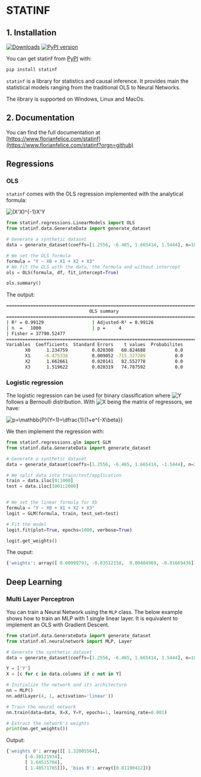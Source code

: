 # STATINF

## 1. Installation
[![Downloads](https://pepy.tech/badge/statinf)](https://pepy.tech/project/statinf)
[![PyPI version](https://badge.fury.io/py/statinf.svg)](https://pypi.org/project/statinf/)

You can get statinf from [PyPI](https://pypi.org/project/statinf/) with:

```bash
pip install statinf
```

`statinf` is a library for statistics and causal inference.
It provides main the statistical models ranging from the traditional OLS to Neural Networks.

The library is supported on Windows, Linux and MacOs.



## 2. Documentation

You can find the full documentation at [https://www.florianfelice.com/statinf](https://www.florianfelice.com/statinf?orgn=github) 


## Regressions

### OLS

`statinf` comes with the OLS regression implemented with the analytical formula:

![(X'X)^{-1}X'Y](https://latex.codecogs.com/svg.latex?\Large&space;x=(X'X)^{-1}X'Y)



```python
from statinf.regressions.LinearModels import OLS
from statinf.data.GenerateData import generate_dataset

# Generate a synthetic dataset
data = generate_dataset(coeffs=[1.2556, -6.465, 1.665414, 1.5444], n=1000, std_dev=1.6)

# We set the OLS formula
formula = "Y ~ X0 + X1 + X2 + X3"
# We fit the OLS with the data, the formula and without intercept
ols = OLS(formula, df, fit_intercept=True)

ols.summary()
```

The output:

```bash
=========================================================================
                               OLS summary                               
=========================================================================
| R² = 0.99129                  | Adjusted-R² = 0.99126
| n  =   1000                   | p =     4
| Fisher = 37790.52477                         
=========================================================================
Variables  Coefficients  Standard Errors    t values  Probabilites
       X0      1.234759         0.020300   60.824688           0.0
       X1     -6.475338         0.009052 -715.327289           0.0
       X2      1.662661         0.020141   82.552778           0.0
       X3      1.519622         0.020319   74.787592           0.0
```


### Logistic regression

The logistic regression can be used for binary classification where ![Y](https://latex.codecogs.com/svg.latex?\Large&space;Y) follows a Bernoulli distribution. With ![X](https://latex.codecogs.com/svg.latex?\Large&space;X) being the matrix of regressors, we have:

![p=\mathbb{P}(Y=1)=\dfrac{1}{1+e^{-X\beta}}](https://latex.codecogs.com/svg.latex?\Large&space;p=\mathbb{P}(Y=1)=\dfrac{1}{1+e^{-X\beta}})


We then implement the regression with:

```python
from statinf.regressions.glm import GLM
from statinf.data.GenerateData import generate_dataset

# Generate a synthetic dataset
data = generate_dataset(coeffs=[1.2556, -6.465, 1.665414, -1.5444], n=2500, std_dev=10.5, binary=True)

# We split data into train/test/application
train = data.iloc[0:1000]
test = data.iloc[1001:2000]


# We set the linear formula for Xb
formula = "Y ~ X0 + X1 + X2 + X3"
logit = GLM(formula, train, test_set=test)

# Fit the model
logit.fit(plot=True, epochs=1000, verbose=True)

logit.get_weights()
```

The ouput:

```python
{'weights': array([ 0.00999791, -0.03512158,  0.00404969, -0.01669436]), 'bias': array(-0.12849798)}
```


## Deep Learning

### Multi Layer Perceptron

You can train a Neural Network using the `MLP` class.
The below example shows how to train an MLP with 1 single linear layer. It is equivalent to implement an OLS with Gradient Descent.

```python
from statinf.data.GenerateData import generate_dataset
from statinf.ml.neuralnetwork import MLP, Layer

# Generate the synthetic dataset
data = generate_dataset(coeffs=[1.2556, -6.465, 1.665414, 1.5444], n=1000, std_dev=1.6)

Y = ['Y']
X = [c for c in data.columns if c not in Y]

# Initialize the network and its architecture
nn = MLP()
nn.add(Layer(4, 1, activation='linear'))

# Train the neural network
nn.train(data=data, X=X, Y=Y, epochs=1, learning_rate=0.001)

# Extract the network's weights
print(nn.get_weights())
```

Output:

```python
{'weights 0': array([[ 1.32005564],
       [-6.38121934],
       [ 1.64515704],
       [ 1.48571785]]), 'bias 0': array([0.81190412])}
```
